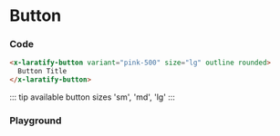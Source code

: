 # Button

### Code

```html
<x-laratify-button variant="pink-500" size="lg" outline rounded>
  Button Title
</x-laratify-button>
```

::: tip available button sizes
'sm', 'md', 'lg'
:::

### Playground

<button-ButtonPlayground />
